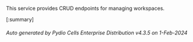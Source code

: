 






This service provides CRUD endpoints for managing workspaces.

[:summary]

###### Auto generated by Pydio Cells Enterprise Distribution v4.3.5 on 1-Feb-2024
